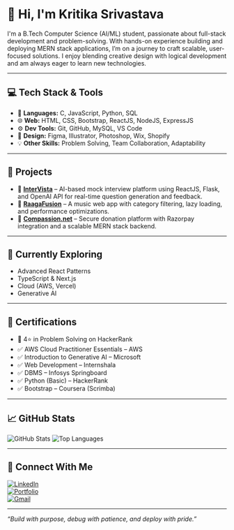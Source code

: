 
# 👋 Hi, I'm Kritika Srivastava

I'm a B.Tech Computer Science (AI/ML) student, passionate about full-stack development and problem-solving. With hands-on experience building and deploying MERN stack applications, I’m on a journey to craft scalable, user-focused solutions. I enjoy blending creative design with logical development and am always eager to learn new technologies.

---

## 💻 Tech Stack & Tools

- 🧠 **Languages:** C, JavaScript, Python, SQL  
- 🌐 **Web:** HTML, CSS, Bootstrap, ReactJS, NodeJS, ExpressJS  
- ⚙️ **Dev Tools:** Git, GitHub, MySQL, VS Code  
- 🎨 **Design:** Figma, Illustrator, Photoshop, Wix, Shopify  
- 💡 **Other Skills:** Problem Solving, Team Collaboration, Adaptability

---

## 🚀 Projects

- 🎤 [**InterVista**](https://github.com/Kritisri02/InterVista-AI-Mock-Interview) – AI-based mock interview platform using ReactJS, Flask, and OpenAI API for real-time question generation and feedback.
- 🎵 [**RaagaFusion**](https://raaga-fusion.vercel.app/) – A music web app with category filtering, lazy loading, and performance optimizations.  
- 💝 [**Compassion.net**](https://github.com/Kritisri02/compassion.net) – Secure donation platform with Razorpay integration and a scalable MERN stack backend.

---

## 🌱 Currently Exploring

- Advanced React Patterns  
- TypeScript & Next.js  
- Cloud (AWS, Vercel)  
- Generative AI

---

## 📜 Certifications

- 🏅 4⭐ in Problem Solving on HackerRank  
- ✅ AWS Cloud Practitioner Essentials – AWS  
- ✅ Introduction to Generative AI – Microsoft  
- ✅ Web Development – Internshala  
- ✅ DBMS – Infosys Springboard  
- ✅ Python (Basic) – HackerRank  
- ✅ Bootstrap – Coursera (Scrimba)

---

## 📈 GitHub Stats

![GitHub Stats](https://github-readme-stats.vercel.app/api?username=Kritisri02&show_icons=true&theme=radical)
![Top Languages](https://github-readme-stats.vercel.app/api/top-langs/?username=Kritisri02&layout=compact&theme=radical)

---

## 🔗 Connect With Me

[![LinkedIn](https://img.shields.io/badge/LinkedIn-blue?style=for-the-badge&logo=linkedin)](https://linkedin.com/in/kritikasrivastava00)  
[![Portfolio](https://img.shields.io/badge/Portfolio-000?style=for-the-badge&logo=vercel&logoColor=white)](https://portfolio-psi-two-59.vercel.app)  
[![Gmail](https://img.shields.io/badge/Email-D14836?style=for-the-badge&logo=gmail&logoColor=white)](mailto:kritikasrivastava0209@gmail.com)

---

_“Build with purpose, debug with patience, and deploy with pride.”_
